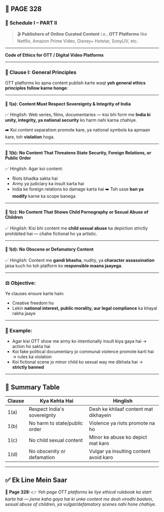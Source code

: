 ## 📄 **PAGE 328**

### 📘 **Schedule I – PART II**

> 🎬 **Publishers of Online Curated Content**
> i.e., **OTT Platforms** like Netflix, Amazon Prime Video, Disney+ Hotstar, SonyLIV, etc.

---
**Code of Ethics for OTT / Digital Video Platforms**

---

### 📘 Clause I: **General Principles**

OTT platforms ko apna content publish karte waqt **yeh general ethics principles follow karne honge**:

---

#### 🔹 1(a): **Content Must Respect Sovereignty & Integrity of India**

✅ *Hinglish:*
Web series, films, documentaries — kisi bhi form me **India ki unity, integrity, ya national security** ko harm nahi karna chahiye.

➡️ Koi content separatism promote kare, ya national symbols ka apmaan kare, toh **violation** hoga.

---

#### 🔹 1(b): **No Content That Threatens State Security, Foreign Relations, or Public Order**

✅ *Hinglish:*
Agar koi content:

* Riots bhadka sakta hai
* Army ya judiciary ka insult karta hai
* India ke foreign relations ko damage karta hai
  ➡️ Toh usse **ban ya modify** karne ka scope banega

---

#### 🔹 1(c): **No Content That Shows Child Pornography or Sexual Abuse of Children**

✅ *Hinglish:*
Kisi bhi content me **child sexual abuse** ka depiction strictly prohibited hai — chahe fictional ho ya artistic.

---

#### 🔹 1(d): **No Obscene or Defamatory Content**

✅ *Hinglish:*
Content me **gandi bhasha**, nudity, ya **character assassination** jaisa kuch ho toh platform ko **responsible maana jaayega**.

---

### ⚖️ Objective:

Ye clauses ensure karte hain:

* Creative freedom ho
* Lekin **national interest, public morality, aur legal compliance** ka khayal rakha jaaye

---

### 📌 Example:

* Agar kisi OTT show me army ko intentionally insult kiya gaya hai → action ho sakta hai
* Koi fake political documentary jo communal violence promote karti hai → rules ka violation
* Koi fictional scene jo minor child ko sexual way me dikhata hai → **strictly banned**

---

## 🧩 Summary Table

| Clause | Kya Kehta Hai                 | Hinglish                               |
| ------ | ----------------------------- | -------------------------------------- |
| 1(a)   | Respect India's sovereignty   | Desh ke khilaaf content mat dikhayein  |
| 1(b)   | No harm to state/public order | Violence ya riots promote na ho        |
| 1(c)   | No child sexual content       | Minor ke abuse ko depict mat karo      |
| 1(d)   | No obscenity or defamation    | Vulgar ya insulting content avoid karo |

---

## ✅ **Ek Line Mein Saar**

📌 **Page 328:**
👉 *Yeh page OTT platforms ke liye ethical rulebook ka start karta hai — jisme kaha gaya hai ki unke content me desh virodhi baatein, sexual abuse of children, ya vulgar/defamatory scenes nahi hone chahiye.*
